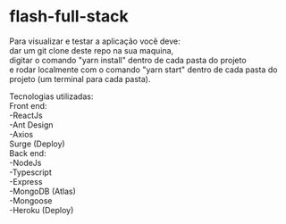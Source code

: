 # flash-full-stack

Para visualizar e testar a aplicação você deve:  
dar um git clone deste repo na sua maquina,  
digitar o comando "yarn install" dentro de cada pasta do projeto  
e rodar localmente com o comando "yarn start" dentro de cada pasta do projeto (um terminal para cada pasta).

  
Tecnologias utilizadas:  
Front end:  
-ReactJs  
-Ant Design  
-Axios  
Surge (Deploy)  
Back end:  
-NodeJs  
-Typescript  
-Express  
-MongoDB (Atlas)  
-Mongoose  
-Heroku (Deploy)  
